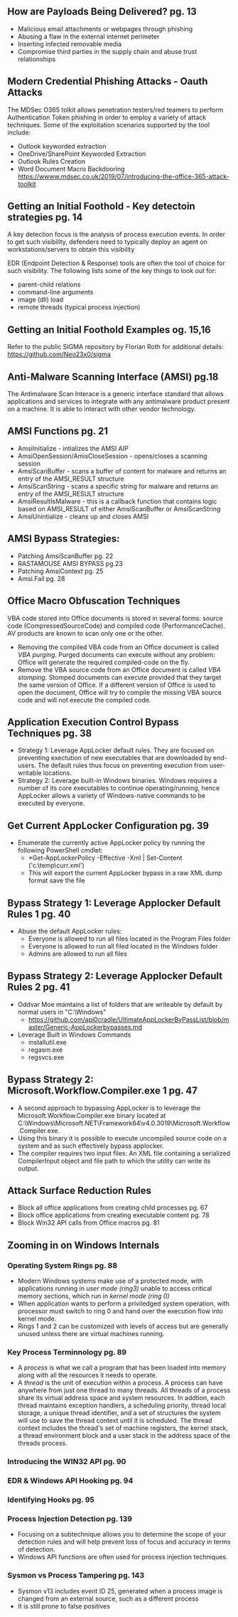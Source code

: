 ## How are Payloads Being Delivered? pg. 13

- Malicious email attachments or webpages through phishing
- Abusing a flaw in the external internet perimeter
- Inserting infected removable media
- Compromise third parties in the supply chain and abuse trust relationships

## Modern Credential Phishing Attacks - Oauth Attacks

The MDSec O365 tolkit allows penetration testers/red teamers to perform Authentication Token phishing in order to employ a variety of attack techniques.
Some of the exploitation scenarios supported by the tool include:

- Outlook keyworded extraction
- OneDrive/SharePoint Keyworded Extraction
- Outlook Rules Creation
- Word Document Macro Backdooring
https://wwww.mdsec.co.uk/2019/07/introducing-the-office-365-attack-toolkit


## Getting an Initial Foothold - Key detectoin strategies pg. 14

A key detection focus is the analysis of process execution events. In order to get such visibility, defenders need to typically deploy an agent on
workstations/servers to obtain this visibility

EDR (Endpoint Detection & Response) tools are often the tool of choice for such visibility. The following lists some of the key things to look out for:

- parent-child relations
- command-line arguments
- image (dll) load
- remote threads (typical process injection)


## Getting an Initial Foothold Examples og. 15,16

Refer to the public SIGMA repository by Florian Roth for additional details: https://github.com/Neo23x0/sigma

## Anti-Malware Scanning Interface (AMSI) pg.18

The Antimalware Scan Interace is a generic interface standard that allows applications and services to integrate with any antimalware product present on a machine. 
It is able to interact with other vendor technology.

## AMSI Functions pg. 21

- AmsiInitialize - intializes the AMSI AIP
- AmsiOpenSession/AmisCloseSession - opens/closes a scanning session
- AmsiScanBuffer - scans a buffer of content for malware and returns an entry of the AMSI_RESULT structure
- AmsiScanString - scans a specific string for malware and returns an entry of the AMSI_RESULT structure
- AmsiResultIsMalware - this is a callback function that contains logic based on AMSI_RESULT of either AmsiScanBuffer or AmsiScanString
- AmsiUnintialize - cleans up and closes AMSI

## AMSI Bypass Strategies: 
- Patching AmsiScanBuffer pg. 22
- RASTAMOUSE AMSI BYPASS pg.23
- Patching AmsiContext pg. 25
- Amsi.Fail pg. 28

## Office Macro Obfuscation Techniques

VBA code stored into Office documents is stored in several forms: source code (CompressedSourceCode) and compiled code (PerformanceCache). AV products are known to scan only one or the other.

- Removing the compiled VBA code from an Office document is called *VBA purging*. Purged documents can execute without any problem: Office will generate the required compiled-code on the fly.
- Remove the VBA source code from an Office document is called *VBA stomping*. Stomped documents can execute provided that they target the same version of Office. If a different version of Office is used to open the document, Office will try to compile the missing VBA source code and will not execute the compiled code.


## Application Execution Control Bypass Techniques pg. 38

- Strategy 1: Leverage AppLocker default rules. They are focused on preventing exectution of new executables that are downloaded by end-users. The default rules thus focus on preventing execution from user-writable locations.
- Strategy 2: Leverage built-in Windows binaries. Windows requires a number of its core executables to continue operating/running, hence AppLocker allows a variety of Windows-native commands to be executed by everyone.

## Get Current AppLocker Configuration pg. 39
- Enumerate the currently active AppLocker policy by running the following PowerShell cmdlet:
  - *Get-AppLockerPolicy -Effective -Xml | Set-Content ('c:\temp\curr.xml')
  - This will export the current AppLocker bypass in a raw XML dump format save the file

## Bypass Strategy 1: Leverage Applocker Default Rules 1 pg. 40
- Abuse the default AppLocker rules:
  - Everyone is allowed to run all files located in the Program Files folder
  - Everyone is allowed to run all filed located in the Windows folder
  - Admins are allowed to run all files

## Bypass Strategy 2: Leverage Applocker Default Rules 2 pg. 41
- Oddvar Moe maintains a list of folders that are writeable by default by normal users in "C:\Windows"
  - https://github.com/api0cradle/UltimateAppLockerByPassList/blob/master/Generic-AppLockerbypasses.md
- Leverage Built in Windows Commands
  - installutil.exe
  - regasm.exe
  - regsvcs.exe 

## Bypass Strategy 2: Microsoft.Workflow.Compiler.exe 1 pg. 47
- A second approach to bypassing AppLocker is to leverage the Microsoft.Workflow.Compiler.exe binary located at C:\Windows\Microsoft\.NET\Framework64\v4.0.3019\Microsoft.Workflow.Compiler.exe. 
- Using this binary it is possible to execute uncompiled source code on a system and as such effectively bypass applocker.
- The compiler requires two input files: An XML file containing a serialized CompilerInput object and file path to which the utility can write its output.


## Attack Surface Reduction Rules
- Block all office applications from creating child processes pg. 67
- Block office applications from creating executable content pg. 78
- Block Win32 API calls from Office macros pg. 81


## Zooming in on Windows Internals
### Operating System Rings pg. 88

- Modern Windows systems make use of a protected mode, with applications running in *user mode (ring3)* unable to access critical memory sections, which run in *kernel mode (ring 0)*
- When application wants to perform a priviledged system operation, with processor must switch to ring 0 and hand over the execution flow into kernel mode.
- Rings 1 and 2 can be customized with levels of access but are generally unused unless there are virtual machines running.

### Key Process Terminnology pg. 89
- A *process* is what we call a program that has been loaded into memory along with all the resources it needs to operate.
- A *thread* is the unit of execution within a process. A process can have anywhere from just one thread to many threads. All threads of a process share its virtual address space and system resources. In addtion, each thread maintains exception handlers, a scheduling priority, thread local storage, a unique thread identifier, and a set of structures the system will use to save the thread context until it is scheduled. The thread context includes the thread's set of machine registers, the kernel stack, a thread environment block and a user stack in the address space of the threads process.

### Introducing the WIN32 API pg. 90

### EDR & Windows API Hooking pg. 94

### Identifying Hooks pg. 95

### Process Injection Detection pg. 139
- Focusing on a subtechnique allows you to determine the scope of your detection rules and will help prevent loss of focus and accuracy in terms of detection.
- Windows API functions are often used for process injection techniques.

### Sysmon vs Process Tampering pg. 143
- Sysmon v13 includes event ID 25, generated when a process image is changed from an external source, such as a different process
- It is still prone to false positives
